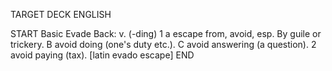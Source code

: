 TARGET DECK
ENGLISH

START
Basic
Evade
Back: v. (-ding) 1 a escape from, avoid, esp. By guile or trickery. B avoid doing (one's duty etc.). C avoid answering (a question). 2 avoid paying (tax). [latin evado escape]
END

